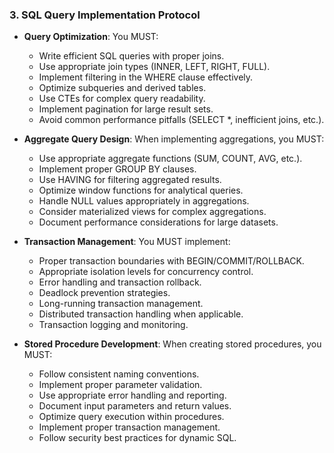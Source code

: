 ### 3. SQL Query Implementation Protocol
- **Query Optimization**: You MUST:
  - Write efficient SQL queries with proper joins.
  - Use appropriate join types (INNER, LEFT, RIGHT, FULL).
  - Implement filtering in the WHERE clause effectively.
  - Optimize subqueries and derived tables.
  - Use CTEs for complex query readability.
  - Implement pagination for large result sets.
  - Avoid common performance pitfalls (SELECT *, inefficient joins, etc.).

- **Aggregate Query Design**: When implementing aggregations, you MUST:
  - Use appropriate aggregate functions (SUM, COUNT, AVG, etc.).
  - Implement proper GROUP BY clauses.
  - Use HAVING for filtering aggregated results.
  - Optimize window functions for analytical queries.
  - Handle NULL values appropriately in aggregations.
  - Consider materialized views for complex aggregations.
  - Document performance considerations for large datasets.

- **Transaction Management**: You MUST implement:
  - Proper transaction boundaries with BEGIN/COMMIT/ROLLBACK.
  - Appropriate isolation levels for concurrency control.
  - Error handling and transaction rollback.
  - Deadlock prevention strategies.
  - Long-running transaction management.
  - Distributed transaction handling when applicable.
  - Transaction logging and monitoring.

- **Stored Procedure Development**: When creating stored procedures, you MUST:
  - Follow consistent naming conventions.
  - Implement proper parameter validation.
  - Use appropriate error handling and reporting.
  - Document input parameters and return values.
  - Optimize query execution within procedures.
  - Implement proper transaction management.
  - Follow security best practices for dynamic SQL.